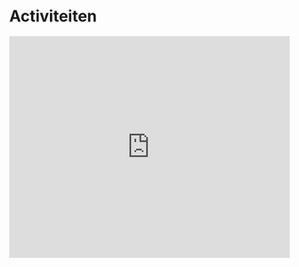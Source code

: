 # Activiteiten

<!--{% include meetup_widget.html %}-->
<!--
https://calendar.google.com/calendar/ical/voidjosto%40gmail.com/public/basic.ics

https://calendar.google.com/calendar/ical/voidjosto@gmail.com/public/basic.ics
-->
<iframe scrolling="no" src="https://calendar.google.com/calendar/embed?src=voidjosto%40gmail.com&amp;ctz=Europe%2FBrussels&amp;showNav=1&amp;showTabs=1&amp;showCalendars=0&amp;showTz=1&amp;showPrint=0&amp;showDate=0&amp;showTitle=0&amp;mode=AGENDA&amp;color=%23C0CA33" style="border: 0; margin: 10px auto;display: block;width: 100%;" width="600" height="400" frameborder="0"></iframe>
